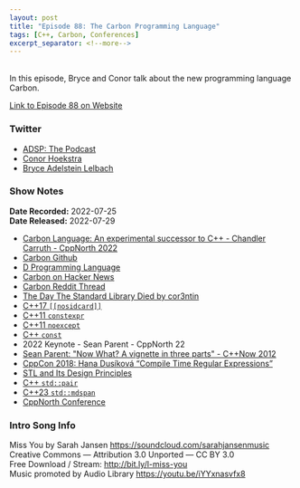 ```yaml
---
layout: post
title: "Episode 88: The Carbon Programming Language"
tags: [C++, Carbon, Conferences]
excerpt_separator: <!--more-->
---
```


<div id="buzzsprout-player-11047596"></div><script src="https://www.buzzsprout.com/1501960/11047596-episode-88-the-carbon-programming-language.js?container_id=buzzsprout-player-11047596&player=small" type="text/javascript" charset="utf-8"></script>

<br>In this episode, Bryce and Conor talk about the new programming language Carbon.
 
<!--more-->

[Link to Episode 88 on Website](https://adspthepodcast.com/2022/07/29/Episode-88.html)

### Twitter
 
* [ADSP: The Podcast](https://twitter.com/adspthepodcast)
* [Conor Hoekstra](https://twitter.com/code_report)
* [Bryce Adelstein Lelbach](https://twitter.com/blelbach)

### Show Notes
 
**Date Recorded:** 2022-07-25 <br>
**Date Released:** 2022-07-29

* [Carbon Language: An experimental successor to C++ - Chandler Carruth - CppNorth 2022](https://www.youtube.com/watch?v=omrY53kbVoA)
* [Carbon Github](https://github.com/carbon-language/carbon-lang)
* [D Programming Language](https://dlang.org/)
* [Carbon on Hacker News](https://news.ycombinator.com/item?id=32151609)
* [Carbon Reddit Thread](https://old.reddit.com/r/cpp/comments/w2t2zn/carbon_an_experimental_successor_to_c/)
* [The Day The Standard Library Died by cor3ntin](https://cor3ntin.github.io/posts/abi/)
* [C++17 `[[nosidcard]]`](https://en.cppreference.com/w/cpp/language/attributes/nodiscard)
* [C++11 `constexpr`](https://en.cppreference.com/w/cpp/language/constexpr)
* [C++11 `noexcept` ](https://en.cppreference.com/w/cpp/language/noexcept)
* [C++ `const`](https://en.cppreference.com/w/cpp/language/member_functions#const-_and_volatile-qualified_member_functions)
* 2022 Keynote - Sean Parent - CppNorth 22
* [Sean Parent: "Now What? A vignette in three parts" - C++Now 2012](https://www.youtube.com/watch?v=iGenpw2NeKQ)
* [CppCon 2018: Hana Dusíková “Compile Time Regular Expressions”](https://www.youtube.com/watch?v=QM3W36COnE4)
* [STL and Its Design Principles](https://www.youtube.com/watch?v=COuHLky7E2Q)
* [C++ `std::pair`](https://en.cppreference.com/w/cpp/utility/pair)
* [C++23 `std::mdspan`](https://www.open-std.org/jtc1/sc22/wg21/docs/papers/2021/p0009r13.html)
* [CppNorth Conference](https://cppnorth.ca/)

### Intro Song Info
 
Miss You by Sarah Jansen https://soundcloud.com/sarahjansenmusic<br>
Creative Commons — Attribution 3.0 Unported — CC BY 3.0<br>
Free Download / Stream: http://bit.ly/l-miss-you<br>
Music promoted by Audio Library https://youtu.be/iYYxnasvfx8<br>